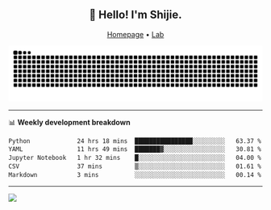 <h2 align="center">👋 Hello! I'm Shijie.</h2>
<p align="center">
  <a href="https://xu-shi-jie.github.io"> Homepage</a> •
  <a href="https://onoda-lab.jp"> Lab </a>
</p>

![Snake animation](https://github.com/xu-shi-jie/xu-shi-jie/blob/output/github-snake.svg)


-------

📊 **Weekly development breakdown**
<!--START_SECTION:waka-->

```txt
Python             24 hrs 18 mins  ████████████████░░░░░░░░░   63.37 %
YAML               11 hrs 49 mins  ███████▓░░░░░░░░░░░░░░░░░   30.81 %
Jupyter Notebook   1 hr 32 mins    █░░░░░░░░░░░░░░░░░░░░░░░░   04.00 %
CSV                37 mins         ▒░░░░░░░░░░░░░░░░░░░░░░░░   01.61 %
Markdown           3 mins          ░░░░░░░░░░░░░░░░░░░░░░░░░   00.14 %
```

<!--END_SECTION:waka-->

-------
![](https://komarev.com/ghpvc/?username=xu-shi-jie&style=flat-square&color=blue) 
